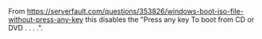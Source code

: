 From https://serverfault.com/questions/353826/windows-boot-iso-file-without-press-any-key this disables the "Press any key To boot from CD or DVD . . . .".